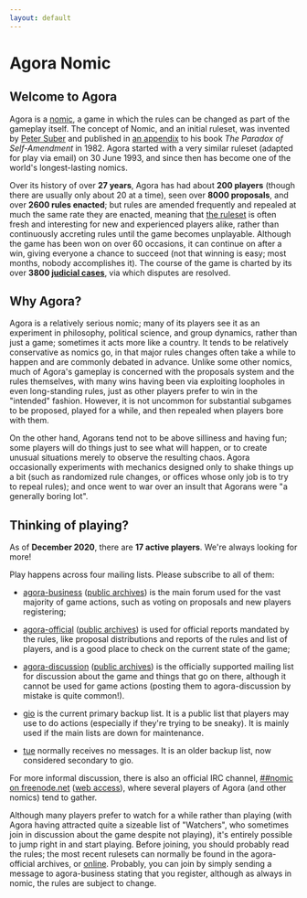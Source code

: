 ```yaml
---
layout: default
---
```


# Agora Nomic

<div class="row" markdown="1">

<div class="col-md-6" markdown="1">

## Welcome to Agora
Agora is a [nomic](https://en.wikipedia.org/wiki/Nomic), a game in
which the rules can be changed as part of the gameplay itself.  The
concept of Nomic, and an initial ruleset, was invented by [Peter
Suber](http://www.earlham.edu/~peters/hometoc.htm) and published in
[an appendix](http://www.earlham.edu/~peters/writing/nomic.htm) to his
book *The Paradox of Self-Amendment* in 1982. Agora started with a
very similar ruleset (adapted for play via email) on 30 June 1993, and
since then has become one of the world's longest-lasting nomics.

Over its history of over **27 years**, Agora has had about **200 players**
(though there are usually only about 20 at a time), seen over **8000
proposals**, and over **2600 rules enacted**; but rules are amended
frequently and repealed at much the same rate they are enacted, meaning
that [the ruleset](/ruleset) is often fresh and interesting for new and
experienced players alike, rather than continuously accreting rules
until the game becomes unplayable. Although the game has been won on
over 60 occasions, it can continue on after a win, giving everyone a
chance to succeed (not that winning is easy; most months, nobody
accomplishes it).  The course of the game is charted by its over
**3800 [judicial cases](https://faculty.washington.edu/kerim/nomic/cases/)**, via which disputes are resolved.

## Why Agora?
Agora is a relatively serious nomic; many of its players see it as an
experiment in philosophy, political science, and group dynamics,
rather than just a game; sometimes it acts more like a country.  It
tends to be relatively conservative as nomics go, in that major rules
changes often take a while to happen and are commonly debated in
advance.  Unlike some other nomics, much of Agora's gameplay is
concerned with the proposals system and the rules themselves, with
many wins having been via exploiting loopholes in even long-standing
rules, just as other players prefer to win in the "intended" fashion.
However, it is not uncommon for substantial subgames to be proposed,
played for a while, and then repealed when players bore with them.

On the other hand, Agorans tend not to be above silliness and having
fun; some players will do things just to see what will happen, or to
create unusual situations merely to observe the resulting chaos.
Agora occasionally experiments with mechanics designed only to shake
things up a bit (such as randomized rule changes, or offices whose
only job is to try to repeal rules); and once went to war over an
insult that Agorans were "a generally boring lot".
  
</div>

<div class="col-md-6" markdown="1"> 

## Thinking of playing?
As of **December 2020**, there are **17 active players**. We're always
looking for more!

Play happens across four mailing lists. Please subscribe to all of them:

* [agora-business](http://www.agoranomic.org/cgi-bin/mailman/listinfo/agora-business)
  ([public
  archives](http://www.mail-archive.com/agora-business@agoranomic.org/info.html))
  is the main forum used for the vast majority of game actions, such
  as voting on proposals and new players registering;

* [agora-official](http://www.agoranomic.org/cgi-bin/mailman/listinfo/agora-official)
  ([public
  archives](http://www.mail-archive.com/agora-official@agoranomic.org/info.html))
  is used for official reports mandated by the rules, like proposal
  distributions and reports of the rules and list of players, and is a
  good place to check on the current state of the game;

* [agora-discussion](http://www.agoranomic.org/cgi-bin/mailman/listinfo/agora-discussion)
  ([public
  archives](http://www.mail-archive.com/agora-discussion@agoranomic.org/info.html))
  is the officially supported mailing list for discussion about the
  game and things that go on there, although it cannot be used for
  game actions (posting them to agora-discussion by mistake is quite
  common!).
  
* [gio](https://agoranomic.groups.io/g/main) is the current primary
  backup list. It is a public list that players may use to do actions
  (especially if they're trying to be sneaky). It is mainly used if the
  main lists are down for maintenance.
  
* [tue](http://listserver.tue.nl/mailman/listinfo/agora) normally
  receives no messages. It is an older backup list, now considered
  secondary to gio.
 
For more informal discussion, there is also an official IRC channel,
[##nomic on freenode.net](irc:irc.freenode.net/##nomic) ([web
access](http://webchat.freenode.net/?channels=%23%23nomic)), where
several players of Agora (and other nomics) tend to gather.
      
Although many players prefer to watch for a while rather than playing
(with Agora having attracted quite a sizeable list of "Watchers", who
sometimes join in discussion about the game despite not playing), it's
entirely possible to jump right in and start playing.  Before joining,
you should probably read the rules; the most recent rulesets can
normally be found in the agora-official archives, or
[online](/ruleset/flr.txt).  Probably, you can join by simply sending
a message to agora-business stating that you register, although as
always in nomic, the rules are subject to change.

</div>

</div>
